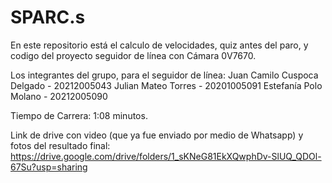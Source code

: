 # SPARC.s
En este repositorio está el calculo de velocidades, quiz antes del paro, y codigo del proyecto seguidor de línea con Cámara 0V7670.

Los integrantes del grupo, para el seguidor de línea:
Juan Camilo Cuspoca Delgado - 20212005043
Julian Mateo Torres - 20201005091
Estefanía Polo Molano - 20212005090

Tiempo de Carrera: 1:08 minutos.

Link de drive con video (que ya fue enviado por medio de Whatsapp) y fotos del resultado final: 
https://drive.google.com/drive/folders/1_sKNeG81EkXQwphDv-SlUQ_QDOl-67Su?usp=sharing 
